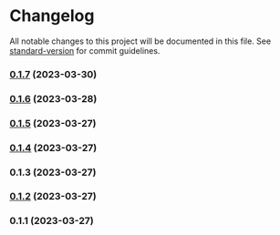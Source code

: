 # Changelog

All notable changes to this project will be documented in this file. See [standard-version](https://github.com/conventional-changelog/standard-version) for commit guidelines.

### [0.1.7](https://github.com/qqqiuqihang/wild-dog/compare/v0.1.6...v0.1.7) (2023-03-30)

### [0.1.6](https://github.com/qqqiuqihang/wild-dog/compare/v0.1.5...v0.1.6) (2023-03-28)

### [0.1.5](https://github.com/qqqiuqihang/wild-dog/compare/v0.1.4...v0.1.5) (2023-03-27)

### [0.1.4](https://github.com/qqqiuqihang/wild-dog/compare/v0.1.3...v0.1.4) (2023-03-27)

### 0.1.3 (2023-03-27)

### [0.1.2](https://github.com/qqqiuqihang/wild-dog/compare/v0.1.1...v0.1.2) (2023-03-27)

### 0.1.1 (2023-03-27)
